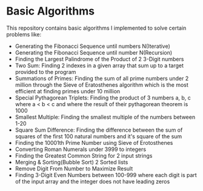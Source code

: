 # Basic Algorithms
This repository contains basic algorithms I implemented to solve certain problems like:
- Generating the Fibonacci Sequence until numbers N(Iterative)
- Generating the Fibonacci Sequence until number N(Recursion)
- Finding the Largest Palindrome of the Product of 2 3-Digit numbers
- Two Sum: Finding 2 indexes in a given array that sum up to a target provided to the program
- Summations of Primes: Finding the sum of all prime numbers under 2 million through the Sieve of Eratosthenes algorithm which is the most efficient at finding primes under 10 million
- Special Pythagorean Triplets: Finding the product of 3 numbers a, b, c where a < b < c and where the result of their pythagorean theorem is 1000
- Smallest Multiple: Finding the smallest multiple of the numbers between 1-20
- Square Sum Difference: Finding the difference between the sum of squares of the first 100 natural numbers and it's square of the sum
- Finding the 10001th Prime Number using Sieve of Erotosthenes
- Converting Roman Numerals under 3999 to integers 
- Finding the Greatest Common String for 2 input strings
- Merging & Sorting(Bubble Sort) 2 Sorted lists
- Remove Digit From Number to Maximize Result
- Finding 3-Digit Even Numbers between 100-999 where each digit is part of the input array and the integer does not have leading zeros

